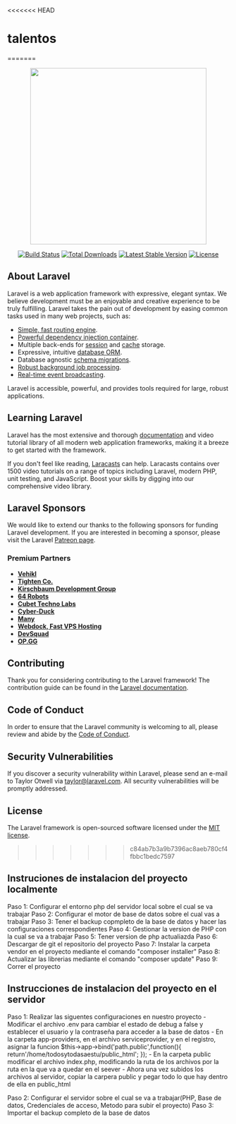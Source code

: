 <<<<<<< HEAD
# talentos
=======
<p align="center"><a href="https://laravel.com" target="_blank"><img src="https://raw.githubusercontent.com/laravel/art/master/logo-lockup/5%20SVG/2%20CMYK/1%20Full%20Color/laravel-logolockup-cmyk-red.svg" width="400"></a></p>

<p align="center">
<a href="https://travis-ci.org/laravel/framework"><img src="https://travis-ci.org/laravel/framework.svg" alt="Build Status"></a>
<a href="https://packagist.org/packages/laravel/framework"><img src="https://poser.pugx.org/laravel/framework/d/total.svg" alt="Total Downloads"></a>
<a href="https://packagist.org/packages/laravel/framework"><img src="https://poser.pugx.org/laravel/framework/v/stable.svg" alt="Latest Stable Version"></a>
<a href="https://packagist.org/packages/laravel/framework"><img src="https://poser.pugx.org/laravel/framework/license.svg" alt="License"></a>
</p>

## About Laravel

Laravel is a web application framework with expressive, elegant syntax. We believe development must be an enjoyable and creative experience to be truly fulfilling. Laravel takes the pain out of development by easing common tasks used in many web projects, such as:

- [Simple, fast routing engine](https://laravel.com/docs/routing).
- [Powerful dependency injection container](https://laravel.com/docs/container).
- Multiple back-ends for [session](https://laravel.com/docs/session) and [cache](https://laravel.com/docs/cache) storage.
- Expressive, intuitive [database ORM](https://laravel.com/docs/eloquent).
- Database agnostic [schema migrations](https://laravel.com/docs/migrations).
- [Robust background job processing](https://laravel.com/docs/queues).
- [Real-time event broadcasting](https://laravel.com/docs/broadcasting).

Laravel is accessible, powerful, and provides tools required for large, robust applications.

## Learning Laravel

Laravel has the most extensive and thorough [documentation](https://laravel.com/docs) and video tutorial library of all modern web application frameworks, making it a breeze to get started with the framework.

If you don't feel like reading, [Laracasts](https://laracasts.com) can help. Laracasts contains over 1500 video tutorials on a range of topics including Laravel, modern PHP, unit testing, and JavaScript. Boost your skills by digging into our comprehensive video library.

## Laravel Sponsors

We would like to extend our thanks to the following sponsors for funding Laravel development. If you are interested in becoming a sponsor, please visit the Laravel [Patreon page](https://patreon.com/taylorotwell).

### Premium Partners

- **[Vehikl](https://vehikl.com/)**
- **[Tighten Co.](https://tighten.co)**
- **[Kirschbaum Development Group](https://kirschbaumdevelopment.com)**
- **[64 Robots](https://64robots.com)**
- **[Cubet Techno Labs](https://cubettech.com)**
- **[Cyber-Duck](https://cyber-duck.co.uk)**
- **[Many](https://www.many.co.uk)**
- **[Webdock, Fast VPS Hosting](https://www.webdock.io/en)**
- **[DevSquad](https://devsquad.com)**
- **[OP.GG](https://op.gg)**

## Contributing

Thank you for considering contributing to the Laravel framework! The contribution guide can be found in the [Laravel documentation](https://laravel.com/docs/contributions).

## Code of Conduct

In order to ensure that the Laravel community is welcoming to all, please review and abide by the [Code of Conduct](https://laravel.com/docs/contributions#code-of-conduct).

## Security Vulnerabilities

If you discover a security vulnerability within Laravel, please send an e-mail to Taylor Otwell via [taylor@laravel.com](mailto:taylor@laravel.com). All security vulnerabilities will be promptly addressed.

## License

The Laravel framework is open-sourced software licensed under the [MIT license](https://opensource.org/licenses/MIT).
>>>>>>> c84ab7b3a9b7396ac8aeb780cf4fbbc1bedc7597

## Instruciones de instalacion del proyecto localmente
Paso 1: Configurar el entorno php del servidor local sobre el cual se va trabajar
Paso 2: Configurar el motor de base de datos sobre el cual vas a trabajar 
Paso 3: Tener el backup copmpleto de la base de datos y hacer las configuraciones correspondientes 
Paso 4: Gestionar la version de PHP con la cual se va a trabajar 
Paso 5: Tener version de php actualiazda
Paso 6: Descargar de git el repositorio del proyecto
Paso 7: Instalar la carpeta vendor en el proyecto mediante el comando "composer installer"
Paso 8: Actualizar las librerias mediante el comando "composer update"
Paso 9: Correr el proyecto

## Instrucciones de instalacion del proyecto en el servidor
Paso 1: Realizar las siguentes configuraciones en nuestro proyecto
    -   Modificar el archivo .env para cambiar el estado de debug a false y establecer el usuario y la contraseña para acceder a la base de datos
    -   En la carpeta app-providers, en el archivo serviceprovider, y en el registro, asignar la funcion
            $this->app->bind('path.public',function(){
                return'/home/todosytodasaestu/public_html';
            });
    -   En la carpeta public modificar el archivo index.php, modificando la ruta de los archivos por la ruta en la que va a quedar en el seever
    -   Ahora una vez subidos los archivos al servidor, copiar la carpera public y pegar todo lo que hay dentro de ella en public_html
    
Paso 2: Configurar el servidor sobre el cual se va a trabajar(PHP, Base de datos, Credenciales de acceso, Metodo para subir el proyecto) 
Paso 3: Importar el backup completo de la base de datos
